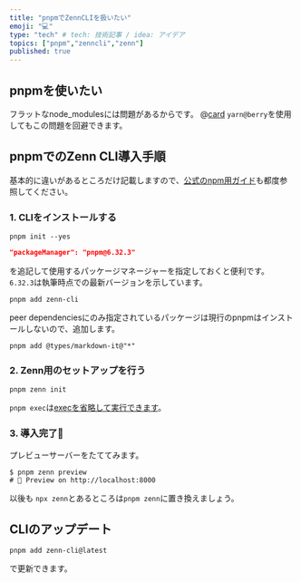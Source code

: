 ```yaml
---
title: "pnpmでZennCLIを扱いたい"
emoji: "💻"
type: "tech" # tech: 技術記事 / idea: アイデア
topics: ["pnpm","zenncli","zenn"]
published: true
---
```


## pnpmを使いたい

フラットなnode_modulesには問題があるからです。
@[card](https://www.kochan.io/nodejs/pnpms-strictness-helps-to-avoid-silly-bugs.html)
`yarn@berry`を使用してもこの問題を回避できます。

## pnpmでのZenn CLI導入手順

基本的に違いがあるところだけ記載しますので、[公式のnpm用ガイド](https://zenn.dev/zenn/articles/install-zenn-cli)も都度参照してください。

### 1. CLIをインストールする

```shell
pnpm init --yes
```

```json:package.json
"packageManager": "pnpm@6.32.3"
```

を追記して使用するパッケージマネージャーを指定しておくと便利です。
`6.32.3`は執筆時点での最新バージョンを示しています。

```shell
pnpm add zenn-cli
```

peer dependenciesにのみ指定されているパッケージは現行のpnpmはインストールしないので、追加します。

```shell
pnpm add @types/markdown-it@"*"
```

### 2. Zenn用のセットアップを行う

```shell
pnpm zenn init
```

`pnpm exec`は[execを省略して実行できます](https://pnpm.io/ja/cli/exec#例)。

### 3. 導入完了🎉

プレビューサーバーをたててみます。

```shell
$ pnpm zenn preview
# 👀 Preview on http://localhost:8000
```

以後も `npx zenn`とあるところは`pnpm zenn`に置き換えましょう。

## CLIのアップデート

```shell
pnpm add zenn-cli@latest
```

で更新できます。
